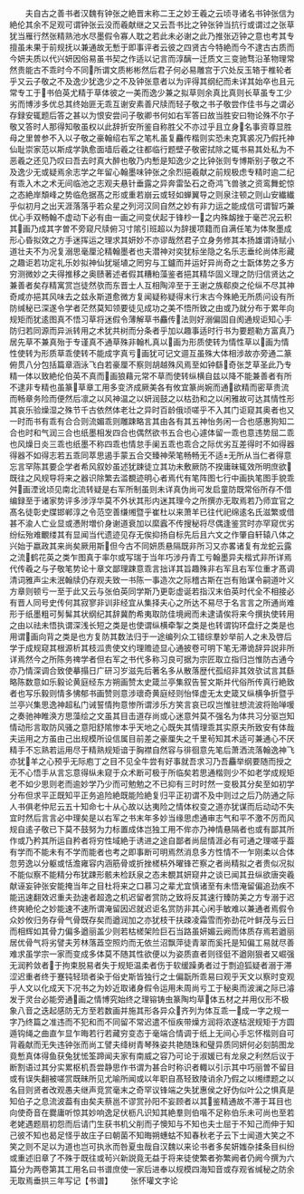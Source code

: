 <!-- { "loadSidebar": true } -->
　　夫自古之善书者汉魏有钟张之絶晋末称二王之妙王羲之云顷寻诸名书钟张信为絶伦其余不足观可谓钟张云没而羲献继之又云吾书比之钟张钟当抗行或谓过之张草犹当雁行然张精熟池水尽墨假令寡人耽之若此未必谢之此乃推张迈钟之意也考其专擅虽未果于前规抚以兼通故无慙于即事评者云彼之四贤古今特絶而今不逮古古质而今妍夫质以代兴妍因俗易虽书契之作适以记言而淳醨一迁质文三变驰骛沿革物理常然贵能古不乖时今不同所谓文质彬彬然后君子何必易雕宫于穴处反玉辂于椎轮者乎又云子敬之不及逸少犹逸少之不及钟张意者以为评得其纲纪而未详其始卒也且元常专工于书伯英尤精于草体彼之一美而逸少兼之拟草则余真比真则长草虽专工少劣而博涉多优总其终始匪无乖互谢安素善尺牍而轻子敬之书子敬尝作佳书与之谓必存録安辄题后答之甚以为恨安尝问子敬卿书何如右军答曰故当胜安曰物论殊不尔子敬又答时人那得知敬虽权以此辞折安所鉴自称胜父不亦过乎且立身名事资尊显胜母之里曽参不入以子敬之豪翰绍右军之笔札虽复麤传楷则实恐未克箕裘况乃假托神仙耻崇家范以斯成学孰愈面墙后羲之往都临行题壁子敬密拭除之辄书易其处私为不恶羲之还见乃叹曰吾去时真大醉也敬乃内慙是知逸少之比钟张则专博斯别子敬之不及逸少无或疑焉余志学之年留心翰墨味钟张之余烈挹羲献之前规极虑专精时逾二纪有乖入木之术无间临池之志观夫悬针垂露之异奔雷坠石之奇鸿飞兽骇之资鸾舞蛇惊之态絶岸頽峰之势临危据髙之形或重若崩云或轻如蝉翼导之则泉注顿之则山安纎纎乎似初月之出天涯落落乎若众星之列河汉同自然之妙有非力运之能成信可谓智巧兼优心手双畅翰不虚动下必有由一画之间变伏起于锋杪一之内殊衂挫于毫芒况云积其画乃成其字曽不旁窥尺牍俯习寸隂引班超以为辞援项籍而自满任笔为体聚墨成形心昏拟效之方手迷挥运之理求其妍妙不亦谬哉然君子立身务修其本扬雄谓诗赋小道壮夫不为况复溺思毫厘沦精翰墨者也夫潜神对奕犹标坐隐之名乐志垂纶尚体形藏之趣讵若功定礼乐妙拟神仙犹埏埴之罔穷与工鑪而并运好异尚奇之士翫体势之多方穷测微妙之夫得推移之奥赜著述者假其糟粕藻鉴者挹其精华固义理之防归信贤达之兼善者矣存精寓赏岂徒然欤而东晋士人互相陶淬至于王谢之族郗庾之伦纵不尽其神奇咸亦挹其风味去之兹永斯道愈微方复闻疑称疑得末行末古今殊絶无所质问设有所防缄秘已深遂令学者茫然莫知领要徒见成功之美不悟所致之由或乃就分布于累年向规矩而犹逺图真不悟习草将迷假令薄解草书麤传法则好溺偏固自阂通规讵知心手防归若同源而异派转用之术犹共树而分条者乎加以趣事适时行书为要题勒方富真乃居先草不兼真殆于专谨真不通草殊非翰札真以画为形质使转为情性草以画为情性使转为形质草乖使转不能成字真亏画犹可记文逥互虽殊大体相涉故亦旁通二篆俯贯八分包括篇章涵泳飞白若豪厘不察则胡越殊风焉至如钟繇奇张芝草圣此乃专精一体以致絶伦伯英不真而画狼藉元常不草而使转纵横自兹以降不能兼善者有所不逮非专精也虽篆草章工用多变济成厥美各有攸宜篆尚婉而通欲精而密草贵流而畅章务险而便然后凛之以风神温之以妍润鼓之以枯劲和之以闲雅故可达其情性形其哀乐验燥湿之殊节千古依然体老壮之异时百龄俄顷嗟乎不入其门讵窥其奥者也又一时而书有乖有合合则流媚乖则雕踈略言其由各有其五神怡务闲一合也感惠狗知二合也时和气润三合也纸墨相发四合也偶然欲书五合也心遽体留一乖也意违势屈二乖也风燥日炎三乖也纸墨不称四乖也情怠手阑五乖也乖合之际优劣互差得时不如得器得器不如得志若五乖同萃思遏手蒙五合交臻神荣笔畅畅无不适无所从当仁者得意忘言罕陈其要企学者希风叙妙虽述犹踈徒立其功未敷厥防不揆庸昧辄效所明庶欲既往之风规导将来之器识除繁去滥覩迹明心者焉代有笔阵图七行中画执笔图手貌乖舛画湮讹顷见南北流转疑是右军所制虽则未详真伪尚可发启童防既常俗所存不借编録至于诸家势评多涉浮华莫不外状其形内迷其理今之所撰亦无取焉若乃师宜官之髙名徒彰史牒邯郸淳之令范空善缣缃暨乎崔杜以来萧羊已往代祀绵逺名氏滋繁或借甚不渝人亡业显或慿附増价身谢道衰加以縻蠧不传搜秘将尽偶逢鉴赏时亦罕窥优劣纷纭殆难覼缕其有显闻当代遗迹见存无俟抑扬自标先后且六文之作肇自轩辕八体之兴始于嬴政其来尚矣厥用斯但今古不同妍质悬隔既非所习又亦畧诸复有龙蛇云露之流鹤花英之类乍图真于率尔或写瑞于当年巧涉丹青工亏翰墨异夫楷式非所详焉代传羲之与子敬笔势论十章文鄙理踈意乖言拙详其旨趣殊非右军且右军位重才髙调清词雅声尘未泯翰牍仍存观夫致一书陈一事造次之际稽古斯在岂有贻谋令嗣道叶义方章则顿亏一至于此又云与张伯英同学斯乃更彰虚诞若指汉末伯英时代全不相接必有晋人同号史传何其寂寥非训非经宜从集择夫心之所达不易尽于名言言之所通尚难形于纸墨粗可髣髴其状纲纪其辞冀酌希夷取防佳境阙而未逮请俟将来今撰执使转用之由以祛未悟执谓深浅长短之类是也使谓纵横牵掣之类是也转谓钩环盘纡之类是也用谓画向背之类是也方复防其数法归于一途编列众工错综羣妙举前人之未及啓后学于成规窥其根源析其枝泒贵使文约理赡迹显心通披卷可明下笔无滞诡辞异説非所详焉然今之所陈务禆学者但右军之书代多称习良可据为宗匠取立指归岂惟防古通今亦乃情深调合致使摹搨日广研习岁滋先后著名多从散落歴代孤绍非其效欤试言其繇略陈数意如乐毅论黄庭经东方朔画赞太史箴兰亭集叙告誓文斯并代俗所传真行絶致者也写乐毅则情多怫郁书画赞则意涉瓌奇黄庭经则怡怿虚无太史箴又纵横争折暨乎兰亭兴集思逸神超私门诫誓情拘意惨所谓涉乐方笑言哀已叹岂惟驻想流波将贻啴喛之奏驰神睢涣方思藻绘之文虽其目击道存尚或心迷意舛莫不强名为体共习分驱岂知情动形言取防风骚之意阳舒隂惨本乎天地之心既失其情理乖其实原夫所致安有体哉夫运用之方虽由己出规模所设信属目前差之豪厘失之千里茍知其术适可兼通心不厌精手不忘熟若运用尽于精熟规矩谙于胸襟自然容与徘徊意先笔后萧洒流落翰逸神飞亦犹羊之心预乎无际庖丁之目不见全牛尝有好事就吾求习乃吾麤举纲要随而授之无不心悟手从言忘意得纵未窥于众术断可极于所临矣若思通楷则少不如老学成规矩老不如少思则老而逾妙学乃少而可勉勉之不已抑有三时时然一变极其分矣至如初学分布但求平正既知平正务追险絶既能险絶复归平正初谓不及中则过之后乃防通之际人书俱老仲尼云五十知命七十从心故以达夷险之情体权变之道亦犹谋而后动动不失宜时然后言言必中理矣是以右军之书末年多妙当缘思虑通审志气和平不激不厉而风规自逺子敬已下莫不鼓努为力标置成体岂独工用不侔亦乃神情悬隔者也或有鄙其所作或乃矜其所运自矜者将穷性域絶于诱进之途自鄙者尚屈情涯必有可通之理嗟乎葢有学而不能未有不学而能者也考之即事断可明焉然消息多方性情不一乍刚柔以合体忽劳逸以分躯或恬澹雍容内涵筋骨或折挫槎枿外曜锋芒察之者尚精拟之者贵似况拟不能似察不能精分布犹踈形骸未检跃泉之态未覩其妍窥井之谈已闻其丑纵欲唐突羲献诬妄钟张安能掩当年之目杜将来之口慕习之辈尤宜慎诸至有未悟淹留偏追劲疾不能迅速翻效迟重夫劲速者超逸之机迟留者赏防之致将反其速行臻防美之方专溺于迟终爽絶伦之妙能速不速所谓淹留因迟就迟讵名赏防非其心闲手敏难以兼通者焉假令众妙攸归务存骨气骨既存矣而遒润加之亦犹枝干扶疎凌霜雪而弥劲花叶鲜茂与云日而相辉如其骨力偏多遒丽盖少则若枯槎架险巨石当路虽妍媚云阙而体质存焉若遒丽居优骨气将劣譬夫芳林落蕋空照灼而无依兰沼飘萍徒青翠而奚托是知偏工易就尽善难求虽学宗一家而变成多体莫不随其性欲便以为姿质直者则径侹不遒刚狠者又崛强无润矜敛者于拘束脱易者失于规矩温柔者伤于软缓躁勇者过于剽迫狐疑者溺于滞涩迟重者终于蹇钝轻琐者染于俗史斯皆独行之士偏翫所乖易曰观乎天文以察时变观乎人文以化成天下况书之为妙近取诸身假令运用未周尚亏工于秘奥而波澜之际已濬发于灵台必能旁通画之情博究始终之理镕铸虫篆陶均草体五材之并用仪形不极象八音之迭起感防无方至若数画并施其形各异众齐列为体互乖一成一字之规一字乃终篇之准违而不犯和而不同留不常迟遣不恒疾带燥方润将浓遂枯泯规矩于方圆遁钩绳之曲直乍显乍晦若行若藏穷变态于毫端合情调于纸上无间心手忘怀楷则自可背羲献而无失违钟张而尚工譬夫绛树青琴殊姿共艳随珠和璧异质同妍何必刻鹄图龙竟慙真体得鱼获兔犹恡筌蹄闻夫家有南威之容乃可论于淑媛已有龙泉之利然后议于断割语过其分实累枢机吾尝静思作书谓为甚合时称识者輙以引示其中巧丽曽不留目或有误失翻被嗟赏既昧所见尤喻所闻或以年职自髙轻致陵诮余乃假之以缃缥题之以名目则贤者改观愚夫继声竞赏毫末之奇罕议锋端之失犹惠侯之好伪似叶公之惧真是知伯子之息流波葢有由矣夫蔡邕不谬赏孙阳不妄顾者以其鉴精通故不滞于耳目也向使奇音在爨庸听惊其妙响逸足伏枥凡识知其絶羣则伯喈不足称伯乐未可尚也至若老姥遇题扇初怨而后请门生获书机父削而子懊知与不知也夫士屈于不知己而伸于知己彼不知也曷足怪乎故庄子曰朝菌不知晦朔蟪蛄不知春秋老子云下士闻道大笑之不笑之则不足以为道也岂可执氷而咎夏虫哉自汉魏以来论书者多矣妍媸杂揉条目纠纷或重述旧章了不殊于既往或茍兴新説竟无益于将来徒使繁者弥繁阙者仍阙今撰为六篇分为两卷第其工用名曰书谱庶使一家后进奉以规模四海知音或存观省缄秘之防余无取焉垂拱三年写记【书谱】
　　张怀瓘文字论
